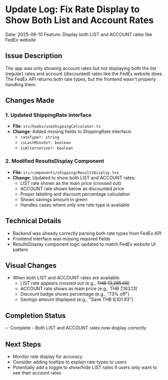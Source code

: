 # Update Log: Fix Rate Display to Show Both List and Account Rates
Date: 2025-06-10
Feature: Display both LIST and ACCOUNT rates like FedEx website

## Issue Description
The app was only showing account rates but not displaying both the list (regular) rates and account (discounted) rates like the FedEx website does. The FedEx API returns both rate types, but the frontend wasn't properly handling them.

## Changes Made

### 1. Updated ShippingRate Interface
- **File**: `src/hooks/useShippingCalculator.ts`
- **Change**: Added missing fields to ShippingRate interface:
  - `rateType?: string`
  - `isLastMinute?: boolean`
  - `isAlternative?: boolean`

### 2. Modified ResultsDisplay Component
- **File**: `src/components/shipping/ResultsDisplay.tsx`
- **Change**: Updated to show both LIST and ACCOUNT rates:
  - LIST rate shown as the main price (crossed out)
  - ACCOUNT rate shown below as discounted price
  - Proper labeling and discount percentage calculation
  - Shows savings amount in green
  - Handles cases where only one rate type is available

## Technical Details
- Backend was already correctly parsing both rate types from FedEx API
- Frontend interface was missing required fields
- ResultsDisplay component logic updated to match FedEx website UI pattern

## Visual Changes
- When both LIST and ACCOUNT rates are available:
  - LIST rate appears crossed out (e.g., ~~THB 13,265.06~~)
  - ACCOUNT rate shows as main price (e.g., THB 7,163.13)
  - Discount badge shows percentage (e.g., "73% off")
  - Savings amount displayed (e.g., "Save THB 6,101.93")

## Completion Status
✅ Complete - Both LIST and ACCOUNT rates now display correctly

## Next Steps
- Monitor rate display for accuracy
- Consider adding tooltips to explain rate types to users
- Potentially add a toggle to show/hide LIST rates if users only want to see their account rates
